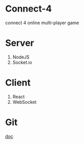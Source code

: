# Connect-4
connect 4 online multi-player game

# Server

1. NodeJS
2. Socket.io


# Client

1. React
2. WebSocket

# Git
[doc](https://git-scm.com/docs/gittutorial)
